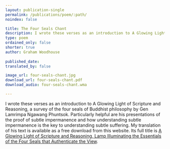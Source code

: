 ```yaml
---
layout: publication-single
permalink: /publications/poem/:path/
noindex: false

title: The Four Seals Chant
description: I wrote these verses as an introduction to A Glowing Light of Scripture and Reasoning, a survey of the four seals of Buddhist philosophy by Gen Lamrimpa Ngawang Phuntsok.
type: poem
ordained_only: false
shorter: true
author: Graham Woodhouse
 
published_date: 
translated_by: false

image_url: four-seals-chant.jpg
download_url: four-seals-chant.pdf
download_audio: four-seals-chant.wma

---
```


I wrote these verses as an introduction to A Glowing Light of Scripture and Reasoning, a survey of the four seals of Buddhist philosophy by Gen Lamrimpa Ngawang Phuntsok. Particularly helpful are his presentations of the proof of subtle impermanence and how understanding subtle impermanence is the key to understanding subtle suffering. My translation of his text is available as a free download from this website. Its full title is [A Glowing Light of Scripture and Reasoning, Lamp Illuminating the Essentials of the Four Seals that Authenticate the View](/publications/book/a-glowing-scripture-and-reasoning/).